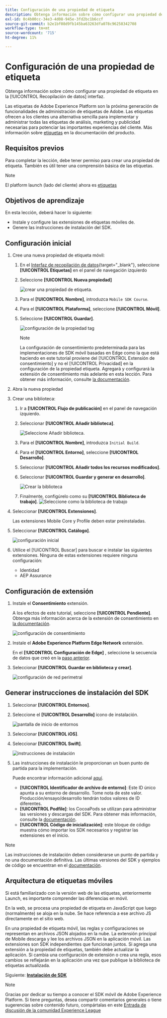 ```yaml
---
title: Configuración de una propiedad de etiqueta
description: Obtenga información sobre cómo configurar una propiedad de etiqueta en la [!UICONTROL Recopilación de datos] interfaz.
exl-id: 0c4b00cc-34e3-4d08-945e-3fd2bc1b6ccf
source-git-commit: b2e1bf08d9fb145ba63263dfa078c96258342708
workflow-type: tm+mt
source-wordcount: '715'
ht-degree: 11%

---
```


# Configuración de una propiedad de etiqueta

Obtenga información sobre cómo configurar una propiedad de etiqueta en la [!UICONTROL Recopilación de datos] interfaz.

Las etiquetas de Adobe Experience Platform son la próxima generación de funcionalidades de administración de etiquetas de Adobe. Las etiquetas ofrecen a los clientes una alternativa sencilla para implementar y administrar todas las etiquetas de análisis, marketing y publicidad necesarias para potenciar las importantes experiencias del cliente. Más información sobre [etiquetas](https://experienceleague.adobe.com/docs/experience-platform/tags/home.html?lang=es) en la documentación del producto.

## Requisitos previos

Para completar la lección, debe tener permiso para crear una propiedad de etiqueta. También es útil tener una comprensión básica de las etiquetas.

>[!NOTE]
>
> El platform launch (lado del cliente) ahora es [etiquetas](https://experienceleague.adobe.com/docs/experience-platform/tags/home.html?lang=es)

## Objetivos de aprendizaje

En esta lección, deberá hacer lo siguiente:

* Instale y configure las extensiones de etiquetas móviles de.
* Genere las instrucciones de instalación del SDK.

## Configuración inicial

1. Cree una nueva propiedad de etiqueta móvil:
   1. En el [Interfaz de recopilación de datos](https://experience.adobe.com/data-collection/){target="_blank"}, seleccione **[!UICONTROL Etiquetas]** en el panel de navegación izquierdo
   1. Seleccione **[!UICONTROL Nueva propiedad]**

      ![crear una propiedad de etiqueta](assets/mobile-tags-new-property.png).
   1. Para el **[!UICONTROL Nombre]**, introduzca `Mobile SDK Course`.
   1. Para el **[!UICONTROL Plataforma]**, seleccione **[!UICONTROL Móvil]**.
   1. Seleccione **[!UICONTROL Guardar]**.

      ![configuración de la propiedad tag](assets/mobile-tags-property-config.png)

      >[!NOTE]
      >
      > La configuración de consentimiento predeterminada para las implementaciones de SDK móvil basadas en Edge como la que está haciendo en este tutorial proviene del [!UICONTROL Extensión de consentimiento] y no el [!UICONTROL Privacidad] en la configuración de la propiedad etiqueta. Agregará y configurará la extensión de consentimiento más adelante en esta lección. Para obtener más información, consulte [la documentación](https://developer.adobe.com/client-sdks/documentation/privacy-and-gdpr/).


1. Abra la nueva propiedad
1. Crear una biblioteca:

   1. Ir a **[!UICONTROL Flujo de publicación]** en el panel de navegación izquierdo.
   1. Seleccionar **[!UICONTROL Añadir biblioteca]**.

      ![Seleccione Añadir biblioteca.](assets/mobile-tags-create-library.png)

   1. Para el **[!UICONTROL Nombre]**, introduzca `Initial Build`.
   1. Para el **[!UICONTROL Entorno]**, seleccione **[!UICONTROL Desarrollo]**.
   1. Seleccionar  **[!UICONTROL Añadir todos los recursos modificados]**.
   1. Seleccionar **[!UICONTROL Guardar y generar en desarrollo]**.

      ![Crear la biblioteca](assets/mobile-tags-save-library.png)

   1. Finalmente, configúrelo como su **[!UICONTROL Biblioteca de trabajo]**.
      ![Seleccione como la biblioteca de trabajo](assets/mobile-tags-working-library.png)
1. Seleccionar **[!UICONTROL Extensiones]**.

   Las extensiones Mobile Core y Profile deben estar preinstaladas.

1. Seleccionar **[!UICONTROL Catálogo]**.

   ![configuración inicial](assets/mobile-tags-starting.png)

1. Utilice el [!UICONTROL Buscar] para buscar e instalar las siguientes extensiones. Ninguna de estas extensiones requiere ninguna configuración:
   * Identidad
   * AEP Assurance

## Configuración de extensión

1. Instale el **Consentimiento** extensión.

   A los efectos de este tutorial, seleccione **[!UICONTROL Pendiente]**. Obtenga más información acerca de la extensión de consentimiento en [la documentación](https://developer.adobe.com/client-sdks/documentation/consent-for-edge-network/).

   ![configuración de consentimiento](assets/mobile-tags-extension-consent.png)

1. Instale el **Adobe Experience Platform Edge Network** extensión.

   En el **[!UICONTROL Configuración de Edge]** , seleccione la secuencia de datos que creó en la [paso anterior](create-datastream.md).

1. Seleccionar **[!UICONTROL Guardar en biblioteca y crear]**.

   ![configuración de red perimetral](assets/mobile-tags-extension-edge.png)


## Generar instrucciones de instalación del SDK

1. Seleccionar **[!UICONTROL Entornos]**.

1. Seleccione el **[!UICONTROL Desarrollo]** icono de instalación.

   ![pantalla de inicio de entornos](assets/mobile-tags-environments.png)

1. Seleccionar **[!UICONTROL iOS]**.

1. Seleccionar **[!UICONTROL Swift]**.

   ![instrucciones de instalación](assets/mobile-tags-install-instructions.png)

1. Las instrucciones de instalación le proporcionan un buen punto de partida para la implementación.

   Puede encontrar información adicional [aquí](https://developer.adobe.com/client-sdks/documentation/getting-started/get-the-sdk/).

   * **[!UICONTROL Identificador de archivo de entorno]**: Este ID único apunta a su entorno de desarrollo. Tome nota de este valor. Producción/ensayo/desarrollo tendrán todos valores de ID diferentes.
   * **[!UICONTROL Podfile]**: los CocoaPods se utilizan para administrar las versiones y descargas del SDK. Para obtener más información, consulte la [documentación](https://cocoapods.org/).
   * **[!UICONTROL Código de inicialización]**: este bloque de código muestra cómo importar los SDK necesarios y registrar las extensiones en el inicio.

>[!NOTE]
>Las instrucciones de instalación deben considerarse un punto de partida y no una documentación definitiva. Las últimas versiones del SDK y ejemplos de código se encuentran en el [documentación](https://developer.adobe.com/client-sdks/documentation/).

## Arquitectura de etiquetas móviles

Si está familiarizado con la versión web de las etiquetas, anteriormente Launch, es importante comprender las diferencias en móvil.

En la web, se procesa una propiedad de etiqueta en JavaScript que luego (normalmente) se aloja en la nube. Se hace referencia a ese archivo JS directamente en el sitio web.

En una propiedad de etiqueta móvil, las reglas y configuraciones se representan en archivos JSON alojados en la nube. La extensión principal de Mobile descarga y lee los archivos JSON en la aplicación móvil. Las extensiones son SDK independientes que funcionan juntos. Si agrega una extensión a la propiedad de etiquetas, también debe actualizar la aplicación. Si cambia una configuración de extensión o crea una regla, esos cambios se reflejarán en la aplicación una vez que publique la biblioteca de etiquetas actualizada.

Siguiente: **[Instalación de SDK](install-sdks.md)**

>[!NOTE]
>
>Gracias por dedicar su tiempo a conocer el SDK móvil de Adobe Experience Platform. Si tiene preguntas, desea compartir comentarios generales o tiene sugerencias sobre contenido futuro, compártalas en este [Entrada de discusión de la comunidad Experience League](https://experienceleaguecommunities.adobe.com/t5/adobe-experience-platform-launch/tutorial-discussion-implement-adobe-experience-cloud-in-mobile/td-p/443796)